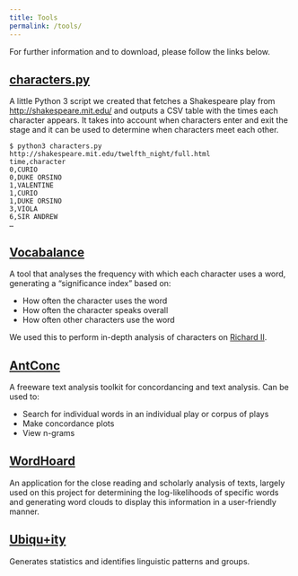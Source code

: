 ```yaml
---
title: Tools
permalink: /tools/
---
```


For further information and to download, please follow the links below.

## [characters.py](/tools/characters.py)

A little Python 3 script we created that fetches a Shakespeare play from
<http://shakespeare.mit.edu/> and outputs a CSV table with the times each
character appears. It takes into account when characters enter and exit the
stage and it can be used to determine when characters meet each other.

    $ python3 characters.py http://shakespeare.mit.edu/twelfth_night/full.html
    time,character
    0,CURIO
    0,DUKE ORSINO
    1,VALENTINE
    1,CURIO
    1,DUKE ORSINO
    3,VIOLA
    6,SIR ANDREW
    …


## [Vocabalance](https://gitlab.sphalerite.org/linus/vocabalance/)

A tool that analyses the frequency with which each character uses a word,
generating a “significance index” based on:

 - How often the character uses the word
 - How often the character speaks overall
 - How often other characters use the word

We used this to perform in-depth analysis of characters on [Richard
II](/analyses/richard-ii).


## [AntConc](http://www.laurenceanthony.net/software/antconc/)

A freeware text analysis toolkit for concordancing and text analysis. Can be used to:

- Search for individual words in an individual play or corpus of plays
- Make concordance plots
- View n-grams

## [WordHoard](http://wordhoard.northwestern.edu/)

An application for the close reading and scholarly analysis of texts, largely
used on this project for determining the log-likelihoods of specific words and
generating word clouds to display this information in a user-friendly manner.

## [Ubiqu+ity](http://vep.cs.wisc.edu/ubiq/)

Generates statistics and identifies linguistic patterns and groups.

